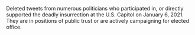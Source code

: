 

Deleted tweets from numerous politicians who participated in, or directly supported the deadly insurrection at the U.S. Capitol on January 6, 2021. 
They are in positions of public trust or are actively campaigning for elected office.

